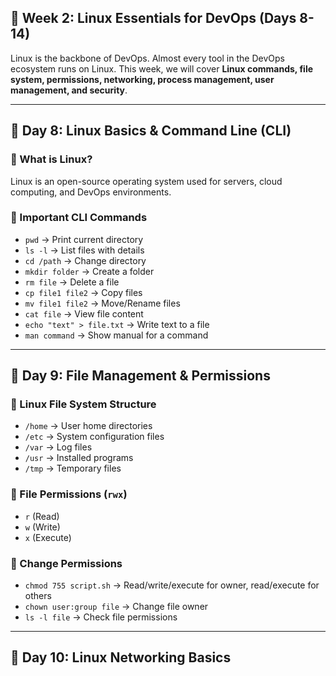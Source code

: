 ## **📌 Week 2: Linux Essentials for DevOps (Days 8-14)**  
Linux is the backbone of DevOps. Almost every tool in the DevOps ecosystem runs on Linux. This week, we will cover **Linux commands, file system, permissions, networking, process management, user management, and security**.  

---

## **🔹 Day 8: Linux Basics & Command Line (CLI)**  
### **📌 What is Linux?**  
Linux is an open-source operating system used for servers, cloud computing, and DevOps environments.  

### **📌 Important CLI Commands**  
- `pwd` → Print current directory  
- `ls -l` → List files with details  
- `cd /path` → Change directory  
- `mkdir folder` → Create a folder  
- `rm file` → Delete a file  
- `cp file1 file2` → Copy files  
- `mv file1 file2` → Move/Rename files  
- `cat file` → View file content  
- `echo "text" > file.txt` → Write text to a file  
- `man command` → Show manual for a command  

---

## **🔹 Day 9: File Management & Permissions**  
### **📌 Linux File System Structure**  
- `/home` → User home directories  
- `/etc` → System configuration files  
- `/var` → Log files  
- `/usr` → Installed programs  
- `/tmp` → Temporary files  

### **📌 File Permissions** (`rwx`)  
- `r` (Read)  
- `w` (Write)  
- `x` (Execute)  

### **📌 Change Permissions**  
- `chmod 755 script.sh` → Read/write/execute for owner, read/execute for others  
- `chown user:group file` → Change file owner  
- `ls -l file` → Check file permissions  

---

## **🔹 Day 10: Linux Networking Basics**
